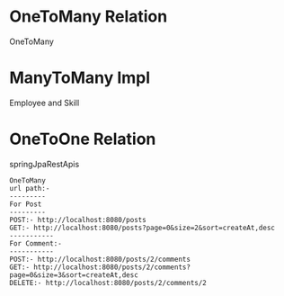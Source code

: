 # OneToMany Relation
OneToMany
# ManyToMany Impl
Employee and Skill
# OneToOne Relation
 springJpaRestApis
 `````
 OneToMany
 url path:-
 ---------
 For Post
 ---------
 POST:- http://localhost:8080/posts
 GET:- http://localhost:8080/posts?page=0&size=2&sort=createAt,desc
 -----------
 For Comment:-
 -----------
 POST:- http://localhost:8080/posts/2/comments
 GET:- http://localhost:8080/posts/2/comments?page=0&size=3&sort=createAt,desc
 DELETE:- http://localhost:8080/posts/2/comments/2

`````
